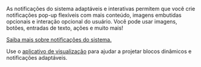 ﻿As notificações do sistema adaptáveis e interativas permitem que você crie notificações pop-up flexíveis com mais conteúdo, imagens embutidas opcionais e interação opcional do usuário. Você pode usar imagens, botões, entradas de texto, ações e muito mais!

[Saiba mais sobre notificações do sistema.](https://docs.microsoft.com/windows/uwp/controls-and-patterns/tiles-and-notifications-adaptive-interactive-toasts)

Use o [aplicativo de visualização](https://docs.microsoft.com/windows/uwp/controls-and-patterns/tiles-and-notifications-notifications-visualizer) para ajudar a projetar blocos dinâmicos e notificações adaptáveis.
